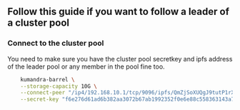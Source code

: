 ## Follow this guide if you want to follow a leader of a cluster pool

### Connect to the cluster pool
You need to make sure you have the cluster pool secretkey and ipfs address of the leader pool or any member in the pool fine too.
```bash
    kumandra-barrel \
    --storage-capacity 10G \
    --connect-peer "/ip4/192.168.10.1/tcp/9096/ipfs/QmZjSoXUQgJ9tutP1rXjjNYwTrRM9QPhmD9GHVjbtgWxEn" \
    --secret-key "f6e276d61ad6b382aa3072b67ab1992352f0e6e88c558363143a7cdc87e3c61b"
```